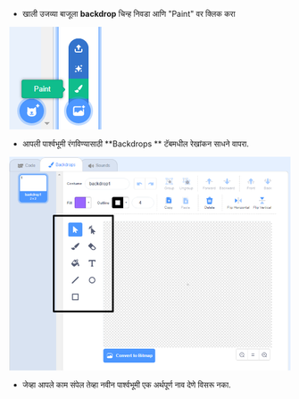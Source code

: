 + खाली उजव्या बाजूला **backdrop** चिन्ह निवडा आणि "Paint" वर क्लिक करा

![paint new backdrop](images/paint_backdrop_icon.png)

+ आपली पार्श्वभूमी रंगविण्यासाठी **Backdrops ** टॅबमधील रेखांकन साधने वापरा.

![drawing tools](images/paint_tools_annotated.png)

+ जेव्हा आपले काम संपेल तेव्हा नवीन पार्श्वभूमी एक अर्थपूर्ण नाव देणे विसरू नका.